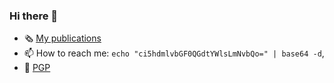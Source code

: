 ### Hi there 👋

- 🗞️ [My publications](https://github.com/xens/publications)
- 📫 How to reach me: `echo "ci5hdmlvbGF0QGdtYWlsLmNvbQo=" | base64 -d`, 
- 🔑 [PGP](https://keybase.io/xens)